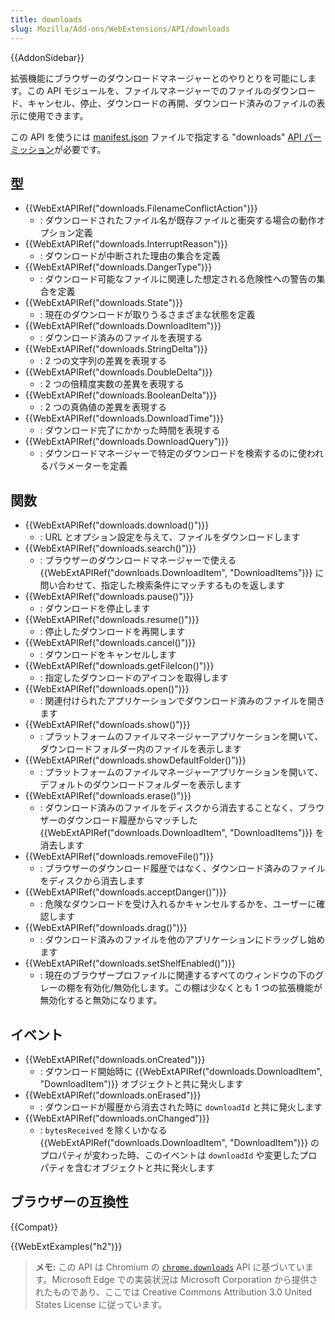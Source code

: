 ```yaml
---
title: downloads
slug: Mozilla/Add-ons/WebExtensions/API/downloads
---
```


{{AddonSidebar}}

拡張機能にブラウザーのダウンロードマネージャーとのやりとりを可能にします。この API モジュールを、ファイルマネージャーでのファイルのダウンロード、キャンセル、停止、ダウンロードの再開、ダウンロード済みのファイルの表示に使用できます。

この API を使うには [manifest.json](/ja/docs/Mozilla/Add-ons/WebExtensions/manifest.json) ファイルで指定する "downloads" [API パーミッション](/JA/Add-ons/WebExtensions/manifest.json/permissions#API_permissions)が必要です。

## 型

- {{WebExtAPIRef("downloads.FilenameConflictAction")}}
  - : ダウンロードされたファイル名が既存ファイルと衝突する場合の動作オプション定義
- {{WebExtAPIRef("downloads.InterruptReason")}}
  - : ダウンロードが中断された理由の集合を定義
- {{WebExtAPIRef("downloads.DangerType")}}
  - : ダウンロード可能なファイルに関連した想定される危険性への警告の集合を定義
- {{WebExtAPIRef("downloads.State")}}
  - : 現在のダウンロードが取りうるさまざまな状態を定義
- {{WebExtAPIRef("downloads.DownloadItem")}}
  - : ダウンロード済みのファイルを表現する
- {{WebExtAPIRef("downloads.StringDelta")}}
  - : 2 つの文字列の差異を表現する
- {{WebExtAPIRef("downloads.DoubleDelta")}}
  - : 2 つの倍精度実数の差異を表現する
- {{WebExtAPIRef("downloads.BooleanDelta")}}
  - : 2 つの真偽値の差異を表現する
- {{WebExtAPIRef("downloads.DownloadTime")}}
  - : ダウンロード完了にかかった時間を表現する
- {{WebExtAPIRef("downloads.DownloadQuery")}}
  - : ダウンロードマネージャーで特定のダウンロードを検索するのに使われるパラメーターを定義

## 関数

- {{WebExtAPIRef("downloads.download()")}}
  - : URL とオプション設定を与えて、ファイルをダウンロードします
- {{WebExtAPIRef("downloads.search()")}}
  - : ブラウザーのダウンロードマネージャーで使える {{WebExtAPIRef("downloads.DownloadItem", "DownloadItems")}} に問い合わせて、指定した検索条件にマッチするものを返します
- {{WebExtAPIRef("downloads.pause()")}}
  - : ダウンロードを停止します
- {{WebExtAPIRef("downloads.resume()")}}
  - : 停止したダウンロードを再開します
- {{WebExtAPIRef("downloads.cancel()")}}
  - : ダウンロードをキャンセルします
- {{WebExtAPIRef("downloads.getFileIcon()")}}
  - : 指定したダウンロードのアイコンを取得します
- {{WebExtAPIRef("downloads.open()")}}
  - : 関連付けられたアプリケーションでダウンロード済みのファイルを開きます
- {{WebExtAPIRef("downloads.show()")}}
  - : プラットフォームのファイルマネージャーアプリケーションを開いて、ダウンロードフォルダー内のファイルを表示します
- {{WebExtAPIRef("downloads.showDefaultFolder()")}}
  - : プラットフォームのファイルマネージャーアプリケーションを開いて、デフォルトのダウンロードフォルダーを表示します
- {{WebExtAPIRef("downloads.erase()")}}
  - : ダウンロード済みのファイルをディスクから消去することなく、ブラウザーのダウンロード履歴からマッチした {{WebExtAPIRef("downloads.DownloadItem", "DownloadItems")}} を消去します
- {{WebExtAPIRef("downloads.removeFile()")}}
  - : ブラウザーのダウンロード履歴ではなく、ダウンロード済みのファイルをディスクから消去します
- {{WebExtAPIRef("downloads.acceptDanger()")}}
  - : 危険なダウンロードを受け入れるかキャンセルするかを、ユーザーに確認します
- {{WebExtAPIRef("downloads.drag()")}}
  - : ダウンロード済みのファイルを他のアプリケーションにドラッグし始めます
- {{WebExtAPIRef("downloads.setShelfEnabled()")}}
  - : 現在のブラウザープロファイルに関連するすぺてのウィンドウの下のグレーの棚を有効化/無効化します。この棚は少なくとも 1 つの拡張機能が無効化すると無効になります。

## イベント

- {{WebExtAPIRef("downloads.onCreated")}}
  - : ダウンロード開始時に {{WebExtAPIRef("downloads.DownloadItem", "DownloadItem")}} オブジェクトと共に発火します
- {{WebExtAPIRef("downloads.onErased")}}
  - : ダウンロードが履歴から消去された時に `downloadId` と共に発火します
- {{WebExtAPIRef("downloads.onChanged")}}
  - : `bytesReceived` を除くいかなる {{WebExtAPIRef("downloads.DownloadItem", "DownloadItem")}} のプロパティが変わった時、このイベントは `downloadId` や変更したプロパティを含むオブジェクトと共に発火します

## ブラウザーの互換性

{{Compat}}

{{WebExtExamples("h2")}}

> **メモ:** この API は Chromium の [`chrome.downloads`](https://developer.chrome.com/extensions/downloads) API に基づいています。Microsoft Edge での実装状況は Microsoft Corporation から提供されたものであり、ここでは Creative Commons Attribution 3.0 United States License に従っています。

<!--
// Copyright 2015 The Chromium Authors. All rights reserved.
//
// Redistribution and use in source and binary forms, with or without
// modification, are permitted provided that the following conditions are
// met:
//
//    * Redistributions of source code must retain the above copyright
// notice, this list of conditions and the following disclaimer.
//    * Redistributions in binary form must reproduce the above
// copyright notice, this list of conditions and the following disclaimer
// in the documentation and/or other materials provided with the
// distribution.
//    * Neither the name of Google Inc. nor the names of its
// contributors may be used to endorse or promote products derived from
// this software without specific prior written permission.
//
// THIS SOFTWARE IS PROVIDED BY THE COPYRIGHT HOLDERS AND CONTRIBUTORS
// "AS IS" AND ANY EXPRESS OR IMPLIED WARRANTIES, INCLUDING, BUT NOT
// LIMITED TO, THE IMPLIED WARRANTIES OF MERCHANTABILITY AND FITNESS FOR
// A PARTICULAR PURPOSE ARE DISCLAIMED. IN NO EVENT SHALL THE COPYRIGHT
// OWNER OR CONTRIBUTORS BE LIABLE FOR ANY DIRECT, INDIRECT, INCIDENTAL,
// SPECIAL, EXEMPLARY, OR CONSEQUENTIAL DAMAGES (INCLUDING, BUT NOT
// LIMITED TO, PROCUREMENT OF SUBSTITUTE GOODS OR SERVICES; LOSS OF USE,
// DATA, OR PROFITS; OR BUSINESS INTERRUPTION) HOWEVER CAUSED AND ON ANY
// THEORY OF LIABILITY, WHETHER IN CONTRACT, STRICT LIABILITY, OR TORT
// (INCLUDING NEGLIGENCE OR OTHERWISE) ARISING IN ANY WAY OUT OF THE USE
// OF THIS SOFTWARE, EVEN IF ADVISED OF THE POSSIBILITY OF SUCH DAMAGE.
-->
